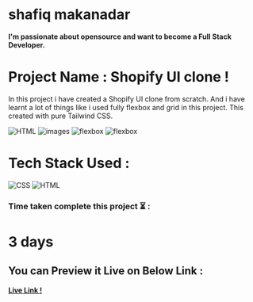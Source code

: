 # shafiq makanadar

**I'm passionate about opensource and want to become a Full Stack Developer.**

# Project Name : Shopify UI clone !

In this project i have created a Shopify UI clone  from scratch. And i have learnt a lot of things like i used fully flexbox and grid in this project. This created with pure Tailwind CSS.

![HTML](https://img.shields.io/badge/-HTML-orange)
![images](https://img.shields.io/badge/-Tailwind%20CSS-brightgreen)
![flexbox](https://img.shields.io/badge/-Flexbox-blue)
![flexbox](https://img.shields.io/badge/-CSS%20grid-blue)

# Tech Stack Used :
![CSS](https://camo.githubusercontent.com/e6b67b27998fca3bccf4c0ee479fc8f9de09d91f389cccfbe6cb1e29c10cfbd7/68747470733a2f2f696d672e736869656c64732e696f2f62616467652f637373332d2532333135373242362e7376673f7374796c653d666f722d7468652d6261646765266c6f676f3d63737333266c6f676f436f6c6f723d7768697465)
![HTML](https://camo.githubusercontent.com/49fbb99f92674cc6825349b154b65aaf4064aec465d61e8e1f9fb99da3d922a1/68747470733a2f2f696d672e736869656c64732e696f2f62616467652f68746d6c352d2532334533344632362e7376673f7374796c653d666f722d7468652d6261646765266c6f676f3d68746d6c35266c6f676f436f6c6f723d7768697465)

### Time taken complete this project :hourglass_flowing_sand:	:

# 3 days



## You can Preview it Live on Below Link :
**[Live Link !](https://shopify-ui-clone-tailwind-css.netlify.app/)**
